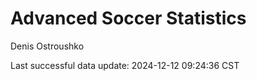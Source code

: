 # Advanced Soccer Statistics
Denis Ostroushko

<!-- gfm -->

Last successful data update: 2024-12-12 09:24:36 CST
